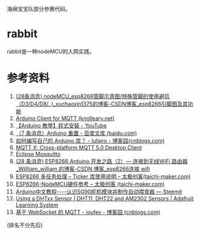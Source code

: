 海绵宝宝队部分参赛代码。
# rabbit
rabbit是一种nodeMCU的入网实践。
# 参考资料
1. [(28条消息) nodeMCU_esp8266管脚示意图/特殊管脚的使用避坑（D3/D4/D8/..)_xuchaoxin1375的博客-CSDN博客_esp8266引脚图及其功能](https://blog.csdn.net/xuchaoxin1375/article/details/121913416)
2. [Arduino Client for MQTT (knolleary.net)](https://pubsubclient.knolleary.net/)
3. [【Arduino 教學】程式安裝 - YouTube](https://www.youtube.com/watch?v=3mw-1Bvv0WU&list=PLdckmk1Jf8MYOED98iY13wdGi52h-O69X)
4. [（7 条消息）Arduino 重置 - 百度文库 (baidu.com)](https://wenku.baidu.com/view/8440d77ae75c3b3567ec102de2bd960590c6d90e.html)
5. [如何编写自己的 Arduino 库？ - lulipro - 博客园(cnblogs.com)](https://www.cnblogs.com/lulipro/p/6090407.html)
6. [MQTT X: Cross-platform MQTT 5.0 Desktop Client](https://mqttx.app/)
7. [Eclipse Mosquitto](https://mosquitto.org/)
8. [(28 条消息) ESP8266 Arduino 开发之路（2）— 连接到无线WiFi 路由器_Willliam_william 的博客-CSDN 博客_esp8266连接 wifi](https://blog.csdn.net/qq_38113006/article/details/118074687)
9. [ESP8266 多任务处理 – Ticker 库使用说明 – 太极创客(taichi-maker.com)](http://www.taichi-maker.com/homepage/esp8266-nodemcu-iot/iot-c/esp8266-tips/ticker/)
10. [ESP8266-NodeMCU硬件参考 – 太极创客 (taichi-maker.com)](http://www.taichi-maker.com/homepage/reference-index/arduino-hardware-refrence/nodemcu/)
11. [Arduino中文教程----认识SG90舵机模块并制作自动喂食器 — Steemit](https://steemit.com/utopian-io/@cha0s0000/arduino-sg90)
12. [Using a DHTxx Sensor | DHT11, DHT22 and AM2302 Sensors | Adafruit Learning System](https://learn.adafruit.com/dht/using-a-dhtxx-sensor)
13. [基于 WebSocket 的 MQTT - ioufev - 博客园 (cnblogs.com)](https://www.cnblogs.com/ioufev/p/15625121.html)

(排名不分先后)
